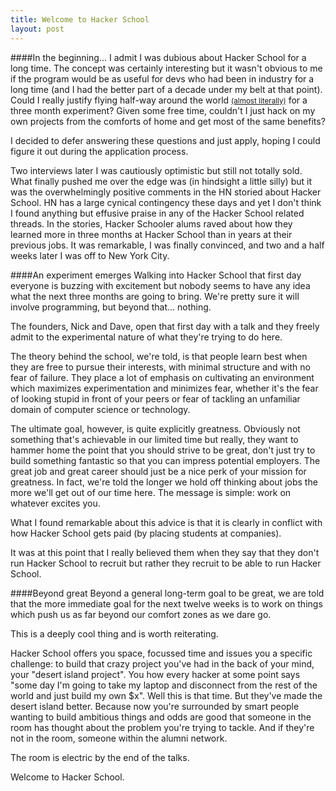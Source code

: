 ```yaml
---
title: Welcome to Hacker School
layout: post
---
```


####In the beginning...
I admit I was dubious about Hacker School for a long time. The concept was
certainly interesting but it wasn't obvious to me if the program would be as
useful for devs who had been in industry for a long time (and I had the better
part of a decade under my belt at that point). Could I really justify flying
half-way around the world <a
href="http://www.antipodr.com/?addr=New+York+City%2C+New+York"><small>(almost
literally)</small></a> for a three month experiment? Given some free
time, couldn't I just hack on my own projects from the comforts of home and get
most of the same benefits? 

I decided to defer answering these questions and just apply, hoping I could
figure it out during the application process.

Two interviews later I was cautiously optimistic but still not totally sold.
What finally pushed me over the edge was (in hindsight a little silly) but it
was the overwhelmingly positive comments in the HN storied about Hacker School.
HN has a large cynical contingency these days and yet I don't think I found
anything but effusive praise in any of the Hacker School related threads. In the
stories, Hacker Schooler alums raved about how they learned more in three months
at Hacker School than in years at their previous jobs.  It was remarkable, I was
finally convinced, and two and a half weeks later I was off to New York City.


####An experiment emerges
Walking into Hacker School that first day everyone is buzzing with excitement
but nobody seems to have any idea what the next three months are going to bring.
We're pretty sure it will involve programming, but beyond that... nothing.

The founders, Nick and Dave, open that first day with a talk and they freely
admit to the experimental nature of what they're trying to do here.

The theory behind the school, we're told, is that people learn best when they
are free to pursue their interests, with minimal structure and with no fear of
failure. They place a lot of emphasis on cultivating an environment which
maximizes experimentation and minimizes fear, whether it's the fear of looking
stupid in front of your peers or fear of tackling an unfamiliar domain of
computer science or technology.

The ultimate goal, however, is quite explicitly greatness. Obviously not
something that's achievable in our limited time but really, they want to hammer
home the point that you should strive to be great, don't just try to build
something fantastic so that you can impress potential employers. The great job
and great career should just be a nice perk of your mission for greatness.  In
fact, we're told the longer we hold off thinking about jobs the more we'll get
out of our time here. The message is simple: work on whatever excites you.

What I found remarkable about this advice is that it is clearly in conflict with
how Hacker School gets paid (by placing students at companies). 

It was at this point that I really believed them when they say that they don't
run Hacker School to recruit but rather they recruit to be able to run Hacker
School. 

####Beyond great
Beyond a general long-term goal to be great, we are told that the more immediate
goal for the next twelve weeks is to work on things which push us as far beyond
our comfort zones as we dare go.

This is a deeply cool thing and is worth reiterating. 

Hacker School offers you space, focussed time and issues you a specific
challenge: to build that crazy project you've had in the back of your mind, your
"desert island project". You how every hacker at some point says "some day I'm
going to take my laptop and disconnect from the rest of the world and just build
my own $x". Well this is that time. But they've made the desert island better.
Because now you're surrounded by smart people wanting to build ambitious things
and odds are good that someone in the room has thought about the problem you're
trying to tackle. And if they're not in the room, someone within the alumni
network.

The room is electric by the end of the talks.

Welcome to Hacker School.
